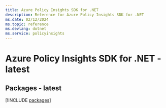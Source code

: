 ```yaml
---
title: Azure Policy Insights SDK for .NET
description: Reference for Azure Policy Insights SDK for .NET
ms.date: 02/12/2024
ms.topic: reference
ms.devlang: dotnet
ms.service: policyinsights
---
```

# Azure Policy Insights SDK for .NET - latest
## Packages - latest
[!INCLUDE [packages](policy-insights-index.md)]